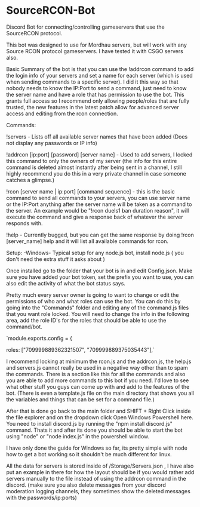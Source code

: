 # SourceRCON-Bot
Discord Bot for connecting/controlling gameservers that use the SourceRCON protocol.

This bot was designed to use for Mordhau servers, but will work with any Source RCON protocol gameservers. I have tested it with CSGO servers also.

Basic Summary of the bot is that you can use the !addrcon command to add the login info of your servers and set a name for each server (which is used when sending commands to a specific server). I did it this way so that nobody needs to know the IP:Port to send a command, just need to know the server name and have a role that has permission to use the bot. This grants full access so I recommend only allowing people/roles that are fully trusted, the new features in the latest patch allow for advanced server access and editing from the rcon connection.

Commands:

!servers - Lists off all available server names that have been added (Does not display any passwords or IP info)

!addrcon [ip:port] [password] [server name] - Used to add servers, I locked this command to only the owners of my server (the info for this entire command is deleted almost instantly after being sent in a channel, I still highly recommend you do this in a very private channel in case someone catches a glimpse.)

!rcon [server name | ip:port] [command sequence] - this is the basic command to send all commands to your servers, you can use server name or the IP:Port anything after the server name will be taken as a command to the server. An example would be "!rcon duels1 ban <playfabID> duration reason", it will execute the command and give a response back of whatever the server responds with.
    
!help - Currently bugged, but you can get the same response by doing !rcon [server_name] help and it will list all available commands for rcon.




Setup:
-Windows-
Typical setup for any node.js bot, install node.js ( you don't need the extra stuff it asks about ) 

Once installed go to the folder that your bot is in and edit Config.json. Make sure you have added your bot token, set the prefix you want to use, you can also edit the activity of what the bot status says.

Pretty much every server owner is going to want to change or edit the permissions of who and what roles can use the bot. You can do this by going into the "Commands" folder and editing any of the command.js files that you want role locked. You will need to change the info in the following area, add the role ID's for the roles that should be able to use the command/bot.

`module.exports.config = {
   
   roles: ["709999889362321507", "709999889375035443"],`

I recommend locking at minimum the rcon.js and the addrcon.js, the help.js and servers.js cannot really be used in a negative way other than to spam the commands.
There is a section like this for all the commands and also you are able to add more commands to this bot if you need. I'd love to see what other stuff you guys can come up with and add to the features of the bot. (There is even a template.js file on the main directory that shows you all the variables and things that can be set for a command file.)

After that is done go back to the main folder and SHIFT + Right Click inside the file explorer and on the dropdown click Open Windows Powershell here. You need to install discord.js by running the "npm install discord.js" command. Thats it and after its done you should be able to start the bot using "node" or "node index.js" in the powershell window.

I have only done the guide for Windows so far, its pretty simple with node how to get a bot working so it shouldn't be much different for linux.

All the data for servers is stored inside of /Storage/Servers.json , I have also put an example in there for how the layout should be if you would rather add servers manually to the file instead of using the addrcon command in the discord. (make sure you also delete messages from your discord moderation logging channels, they sometimes show the deleted messages with the passwords/ip:ports)
